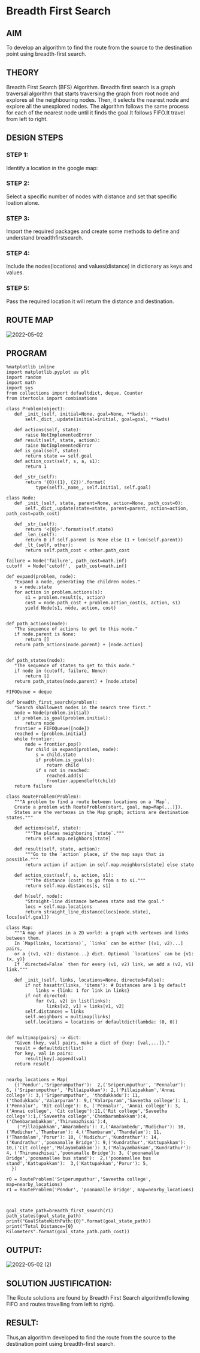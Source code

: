 # Breadth First Search
## AIM

To develop an algorithm to find the route from the source to the destination point using breadth-first search.

## THEORY
Breadth First Search (BFS) Algorithm. Breadth first search is a graph traversal algorithm that starts traversing the graph from root node and explores all the neighbouring nodes. Then, it selects the nearest node and explore all the unexplored nodes. The algorithm follows the same process for each of the nearest node until it finds the goal.It follows FIFO.It travel from left to right.
## DESIGN STEPS
### STEP 1:
Identify a location in the google map:

### STEP 2:
Select a specific number of nodes with distance and set that specific loation alone.

### STEP 3:
Import the required packages and create some methods to define and understand breadthfirstsearch.

### STEP 4:
Include the nodes(locations) and values(distance) in dictionary as keys and values.

### STEP 5:
Pass the required location it will return the distance and destination.


## ROUTE MAP
![ 2022-05-02 ](https://user-images.githubusercontent.com/75235477/166265439-74ce1adb-0b65-42b8-9db2-27bf239931c0.jpeg)


## PROGRAM
```pyhton
%matplotlib inline
import matplotlib.pyplot as plt
import random
import math
import sys
from collections import defaultdict, deque, Counter
from itertools import combinations

class Problem(object):
   def _init_(self, initial=None, goal=None, **kwds): 
       self._dict_.update(initial=initial, goal=goal, **kwds) 
       
   def actions(self, state):        
       raise NotImplementedError
   def result(self, state, action): 
       raise NotImplementedError
   def is_goal(self, state):        
       return state == self.goal
   def action_cost(self, s, a, s1): 
       return 1
   
   def _str_(self):
       return '{0}({1}, {2})'.format(
           type(self)._name_, self.initial, self.goal)
           
class Node:
   def _init_(self, state, parent=None, action=None, path_cost=0):
       self._dict_.update(state=state, parent=parent, action=action, path_cost=path_cost)

   def _str_(self): 
       return '<{0}>'.format(self.state)
   def _len_(self): 
       return 0 if self.parent is None else (1 + len(self.parent))
   def _lt_(self, other): 
       return self.path_cost < other.path_cost
       
failure = Node('failure', path_cost=math.inf) 
cutoff  = Node('cutoff',  path_cost=math.inf)

def expand(problem, node):
   "Expand a node, generating the children nodes."
   s = node.state
   for action in problem.actions(s):
       s1 = problem.result(s, action)
       cost = node.path_cost + problem.action_cost(s, action, s1)
       yield Node(s1, node, action, cost)
       

def path_actions(node):
   "The sequence of actions to get to this node."
   if node.parent is None:
       return []  
   return path_actions(node.parent) + [node.action]


def path_states(node):
   "The sequence of states to get to this node."
   if node in (cutoff, failure, None): 
       return []
   return path_states(node.parent) + [node.state]
   
FIFOQueue = deque

def breadth_first_search(problem):
   "Search shallowest nodes in the search tree first."
   node = Node(problem.initial)
   if problem.is_goal(problem.initial):
       return node
   frontier = FIFOQueue([node])
   reached = {problem.initial}
   while frontier:
       node = frontier.pop()
       for child in expand(problem, node):
           s = child.state
           if problem.is_goal(s):
               return child
           if s not in reached:
               reached.add(s)
               frontier.appendleft(child)
   return failure
   
class RouteProblem(Problem):
   """A problem to find a route between locations on a `Map`.
   Create a problem with RouteProblem(start, goal, map=Map(...)}).
   States are the vertexes in the Map graph; actions are destination states."""
   
   def actions(self, state): 
       """The places neighboring `state`."""
       return self.map.neighbors[state]
   
   def result(self, state, action):
       """Go to the `action` place, if the map says that is possible."""
       return action if action in self.map.neighbors[state] else state
   
   def action_cost(self, s, action, s1):
       """The distance (cost) to go from s to s1."""
       return self.map.distances[s, s1]
   
   def h(self, node):
       "Straight-line distance between state and the goal."
       locs = self.map.locations
       return straight_line_distance(locs[node.state], locs[self.goal])
       
class Map:
   """A map of places in a 2D world: a graph with vertexes and links between them. 
   In `Map(links, locations)`, `links` can be either [(v1, v2)...] pairs, 
   or a {(v1, v2): distance...} dict. Optional `locations` can be {v1: (x, y)} 
   If `directed=False` then for every (v1, v2) link, we add a (v2, v1) link."""

   def _init_(self, links, locations=None, directed=False):
       if not hasattr(links, 'items'): # Distances are 1 by default
           links = {link: 1 for link in links}
       if not directed:
           for (v1, v2) in list(links):
               links[v2, v1] = links[v1, v2]
       self.distances = links
       self.neighbors = multimap(links)
       self.locations = locations or defaultdict(lambda: (0, 0))

       
def multimap(pairs) -> dict:
   "Given (key, val) pairs, make a dict of {key: [val,...]}."
   result = defaultdict(list)
   for key, val in pairs:
       result[key].append(val)
   return result
   

nearby_locations = Map(
   {('Pondur','Sriperumputhur'):  2,('Sriperumputhur', 'Pennalur'):  6, ('Sriperumputhur', 'Pillaipakkam'): 2,('Pillaipakkam','Annai college'): 3,('Sriperumputhur', 'thodukkadu'): 11,('thodukkadu','Valarpuram'): 9,('Valarpuram','Saveetha college'): 1,('Pennalur', 'Rit college'): 6, ('Pennalur', 'Annai college'): 3,('Annai college', 'Cit college'):11,('Rit college','Saveetha college'):1,('Saveetha college','Chembarambakkam'):4,('Chembarambakkam','Thirumazhisai'):4, 
    ('Pillaipakkam','Amarambedu'): 7,('Amarambedu','Mudichur'): 10,('Mudichur','Thambaram'): 4,('Thambaram','Thandalam'): 11,('Thandalam','Porur'): 10, ('Mudichur','Kundrathur'): 14,('Kundrathur','poonamalle Bridge'): 9,('Kundrathur','Kattupakkam'): 10,('Cit college','Malayambakkam'): 3,('Malayambakkam','Kundrathur'): 4, ('Thirumazhisai','poonamalle Bridge'): 3, ('poonamalle Bridge','poonamallee bus stand'):  2,('poonamallee bus stand','Kattupakkam'):  3,('Kattupakkam','Porur'): 5,
  })

r0 = RouteProblem('Sriperumputhur','Saveetha college', map=nearby_locations)
r1 = RouteProblem('Pondur', 'poonamalle Bridge', map=nearby_locations)



goal_state_path=breadth_first_search(r1)
path_states(goal_state_path)
print("GoalStateWithPath:{0}".format(goal_state_path))
print("Total Distance={0} Kilometers".format(goal_state_path.path_cost))
```


## OUTPUT:

![2022-05-02 (2)](https://user-images.githubusercontent.com/75235477/166265272-b3e7d97a-a678-4fd3-8f56-740201b722f7.png)

## SOLUTION JUSTIFICATION:
The Route solutions are found by Breadth First Search algorithm(following FIFO and routes travelling from left to right).
## RESULT:
Thus,an algorithm developed to find the route from the source to the destination point using breadth-first search.
